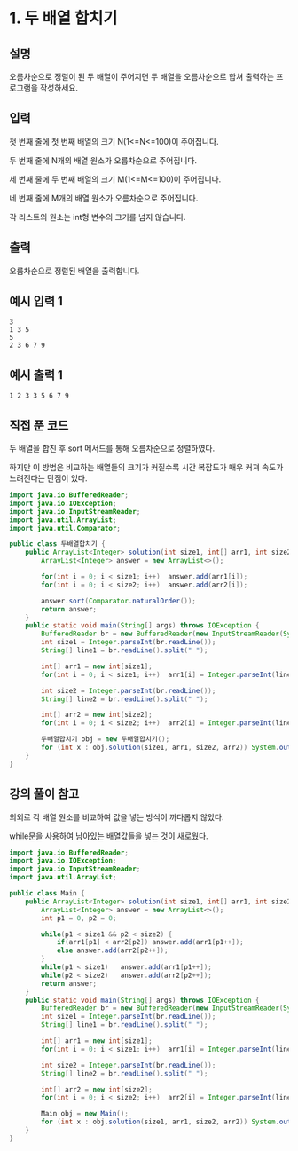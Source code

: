 # 1.  두 배열 합치기

## 설명

오름차순으로 정렬이 된 두 배열이 주어지면 두 배열을 오름차순으로 합쳐 출력하는 프로그램을 작성하세요.



## 입력

첫 번째 줄에 첫 번째 배열의 크기 N(1<=N<=100)이 주어집니다.

두 번째 줄에 N개의 배열 원소가 오름차순으로 주어집니다.

세 번째 줄에 두 번째 배열의 크기 M(1<=M<=100)이 주어집니다.

네 번째 줄에 M개의 배열 원소가 오름차순으로 주어집니다.

각 리스트의 원소는 int형 변수의 크기를 넘지 않습니다.



## 출력

오름차순으로 정렬된 배열을 출력합니다.



## 예시 입력 1 

```
3
1 3 5
5
2 3 6 7 9
```



## 예시 출력 1

```
1 2 3 3 5 6 7 9
```



## 직접 푼 코드

두 배열을 합친 후 sort 메서드를 통해 오름차순으로 정렬하였다.

하지만 이 방법은 비교하는 배열들의 크기가 커질수록 시간 복잡도가 매우 커져 속도가 느려진다는 단점이 있다.

```java
import java.io.BufferedReader;
import java.io.IOException;
import java.io.InputStreamReader;
import java.util.ArrayList;
import java.util.Comparator;

public class 두배열합치기 {
    public ArrayList<Integer> solution(int size1, int[] arr1, int size2, int[] arr2) {
        ArrayList<Integer> answer = new ArrayList<>();

        for(int i = 0; i < size1; i++)  answer.add(arr1[i]);
        for(int i = 0; i < size2; i++)  answer.add(arr2[i]);

        answer.sort(Comparator.naturalOrder());
        return answer;
    }
    public static void main(String[] args) throws IOException {
        BufferedReader br = new BufferedReader(new InputStreamReader(System.in));
        int size1 = Integer.parseInt(br.readLine());
        String[] line1 = br.readLine().split(" ");

        int[] arr1 = new int[size1];
        for(int i = 0; i < size1; i++)  arr1[i] = Integer.parseInt(line1[i]);

        int size2 = Integer.parseInt(br.readLine());
        String[] line2 = br.readLine().split(" ");

        int[] arr2 = new int[size2];
        for(int i = 0; i < size2; i++)  arr2[i] = Integer.parseInt(line2[i]);

        두배열합치기 obj = new 두배열합치기();
        for (int x : obj.solution(size1, arr1, size2, arr2)) System.out.print(x + " ");
    }
}
```



## 강의 풀이 참고

의외로 각 배열 원소를 비교하여 값을 넣는 방식이 까다롭지 않았다.

while문을 사용하여 남아있는 배열값들을 넣는 것이 새로웠다.

```java
import java.io.BufferedReader;
import java.io.IOException;
import java.io.InputStreamReader;
import java.util.ArrayList;

public class Main {
    public ArrayList<Integer> solution(int size1, int[] arr1, int size2, int[] arr2) {
        ArrayList<Integer> answer = new ArrayList<>();
        int p1 = 0, p2 = 0;

        while(p1 < size1 && p2 < size2) {
            if(arr1[p1] < arr2[p2]) answer.add(arr1[p1++]);
            else answer.add(arr2[p2++]);
        }
        while(p1 < size1)   answer.add(arr1[p1++]);
        while(p2 < size2)   answer.add(arr2[p2++]);
        return answer;
    }
    public static void main(String[] args) throws IOException {
        BufferedReader br = new BufferedReader(new InputStreamReader(System.in));
        int size1 = Integer.parseInt(br.readLine());
        String[] line1 = br.readLine().split(" ");

        int[] arr1 = new int[size1];
        for(int i = 0; i < size1; i++)  arr1[i] = Integer.parseInt(line1[i]);

        int size2 = Integer.parseInt(br.readLine());
        String[] line2 = br.readLine().split(" ");

        int[] arr2 = new int[size2];
        for(int i = 0; i < size2; i++)  arr2[i] = Integer.parseInt(line2[i]);

        Main obj = new Main();
        for (int x : obj.solution(size1, arr1, size2, arr2)) System.out.print(x + " ");
    }
}

```

